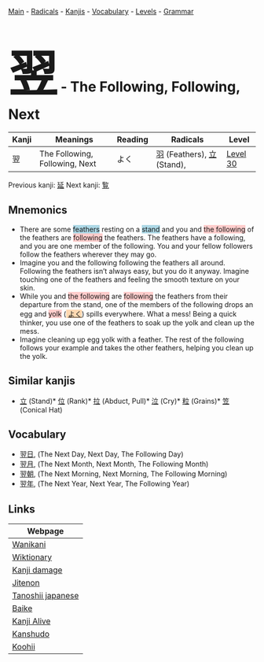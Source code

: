 <style> bigfont {font-size: 100px}</style>
[Main](../index.md) -
[Radicals](../radicals.md) -
[Kanjis](../kanjis.md) -
[Vocabulary](../vocabulary.md) -
[Levels](../levels.md) -
[Grammar](../grammar.md)
# <bigfont> 翌</bigfont> - The Following, Following, Next 

| Kanji | Meanings | Reading | Radicals | Level |
| --- | --- | --- | --- | --- |
| 翌 | The Following, Following, Next | よく | [羽](../radicals/羽.md) (Feathers), [立](../radicals/立.md) (Stand),  | [Level 30](../levels/wk_level30.md) |

Previous kanji: [延](延.md) Next kanji: [覧](覧.md) 

## Mnemonics
 * There are some <span style="background-color:#ADD8E6"> feathers</span> resting on a <span style="background-color:#ADD8E6"> stand</span> and you and <span style="background-color:#ffcccb"> the following</span> of the feathers are <span style="background-color:#ffcccb"> following</span> the feathers. The feathers have a following, and you are one member of the following. You and your fellow followers follow the feathers wherever they may go.
* Imagine you and the following following the feathers all around. Following the feathers isn’t always easy, but you do it anyway. Imagine touching one of the feathers and feeling the smooth texture on your skin.
* While you and <span style="background-color:#ffcccb"> the following</span> are <span style="background-color:#ffcccb"> following</span> the feathers from their departure from the stand, one of the members of the following drops an egg and <span style="background-color:#ffcccb"> yolk</span> (<span style="background-color:#fed8b1"> [よく](https://jisho.org/search/よく)</span>) spills everywhere. What a mess! Being a quick thinker, you use one of the feathers to soak up the yolk and clean up the mess.
* Imagine cleaning up egg yolk with a feather. The rest of the following follows your example and takes the other feathers, helping you clean up the yolk.


## Similar kanjis
 * [立](立.md) (Stand)* [位](位.md) (Rank)* [拉](拉.md) (Abduct, Pull)* [泣](泣.md) (Cry)* [粒](粒.md) (Grains)* [笠](笠.md) (Conical Hat)


## Vocabulary
 * [翌日](../vocabulary/翌.md), (The Next Day, Next Day, The Following Day)
* [翌月](../vocabulary/翌.md), (The Next Month, Next Month, The Following Month)
* [翌朝](../vocabulary/翌.md), (The Next Morning, Next Morning, The Following Morning)
* [翌年](../vocabulary/翌.md), (The Next Year, Next Year, The Following Year)



## Links 

| Webpage |
| --- |
| [Wanikani          ](https://www.wanikani.com/kanji/翌) |
| [Wiktionary        ](https://en.wiktionary.org/wiki/翌) |
| [Kanji damage      ](http://www.kanjidamage.com/kanji/search?utf8=✓&q=翌) |
| [Jitenon           ](https://jitenon.com/kanji/翌) |
| [Tanoshii japanese ](https://www.tanoshiijapanese.com/dictionary/kanji.cfm?k=翌) |
| [Baike             ](https://baike.baidu.com/item/翌) |
| [Kanji Alive       ](https://app.kanjialive.com/翌) |
| [Kanshudo          ](https://www.kanshudo.com/searchmn?q=翌) |
| [Koohii            ](https://kanji.koohii.com/study/kanji/翌) |
